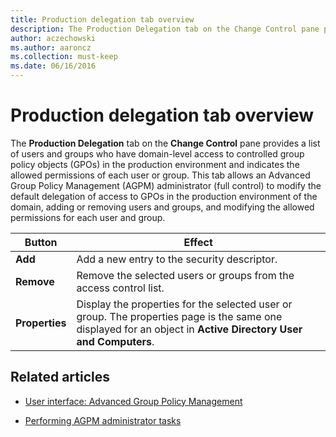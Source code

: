 ```yaml
---
title: Production delegation tab overview
description: The Production Delegation tab on the Change Control pane provides a list of users and groups who have domain-level access to controlled group policy objects (GPOs) in the production environment and indicates the allowed permissions of each user or group.
author: aczechowski
ms.author: aaroncz
ms.collection: must-keep
ms.date: 06/16/2016
---
```


# Production delegation tab overview

The **Production Delegation** tab on the **Change Control** pane provides a list of users and groups who have domain-level access to controlled group policy objects (GPOs) in the production environment and indicates the allowed permissions of each user or group. This tab allows an Advanced Group Policy Management (AGPM) administrator (full control) to modify the default delegation of access to GPOs in the production environment of the domain, adding or removing users and groups, and modifying the allowed permissions for each user and group.

| Button | Effect |
|--|--|
| **Add** | Add a new entry to the security descriptor. |
| **Remove** | Remove the selected users or groups from the access control list. |
| **Properties** | Display the properties for the selected user or group. The properties page is the same one displayed for an object in **Active Directory User and Computers**. |

## Related articles

- [User interface: Advanced Group Policy Management](user-interface-advanced-group-policy-management-agpm40.md)

- [Performing AGPM administrator tasks](performing-agpm-administrator-tasks-agpm40.md)
